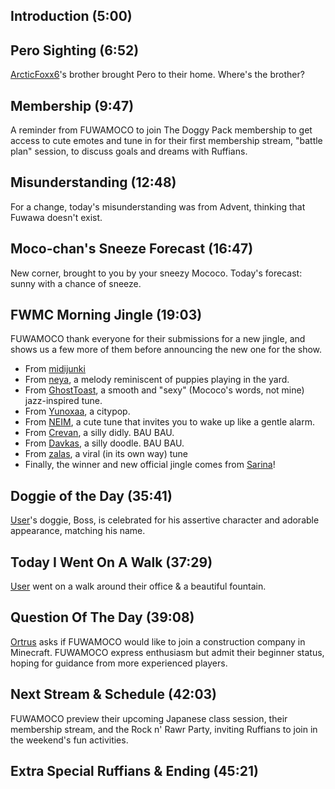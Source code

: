 ## Introduction (5:00)

## Pero Sighting (6:52)

[ArcticFoxx6](twitter_link)'s brother brought Pero to their home. Where's the brother?

## Membership (9:47)

A reminder from FUWAMOCO to join The Doggy Pack membership to get access to cute emotes and tune in for their first membership stream, "battle plan" session, to discuss goals and dreams with Ruffians.

## Misunderstanding (12:48)

For a change, today's misunderstanding was from Advent, thinking that Fuwawa doesn't exist.

## Moco-chan's Sneeze Forecast (16:47)

New corner, brought to you by your sneezy Mococo. Today's forecast: sunny with a chance of sneeze.

## FWMC Morning Jingle (19:03)

FUWAMOCO thank everyone for their submissions for a new jingle, and shows us a few more of them before announcing the new one for the show.

* From [midijunki](https://twitter.com/midi_junki/status/1695190560741441592)
* From [neya](https://twitter.com/bullcaniro/status/1698217614215115117), a melody reminiscent of puppies playing in the yard.
* From [GhostToast](https://twitter.com/GhostToast2500/status/1698581289056493734), a smooth and "sexy" (Mococo's words, not mine) jazz-inspired tune.
* From [Yunoxaa](https://twitter.com/Yunoxaa/status/1698386399483793622), a citypop.
* From [NEIM](https://twitter.com/lesscigar/status/1698281510812725464), a cute tune that invites you to wake up like a gentle alarm.
* From [Crevan](https://twitter.com/CrevanHelmont/status/1698069470839734745), a silly didly. BAU BAU.
* From [Davkas](https://twitter.com/DavkasPlays/status/1694557070152872209), a silly doodle. BAU BAU.
* From [zalas](https://twitter.com/hightrancesea/status/1698175816482377995), a viral (in its own way) tune
* Finally, the winner and new official jingle comes from [Sarina](https://twitter.com/Sarina_A_Elysia/status/1695163342699081980)!

## Doggie of the Day (35:41)

[User](baaarbs__)'s doggie, Boss, is celebrated for his assertive character and adorable appearance, matching his name.

## Today I Went On A Walk (37:29)

[User](_porkshack) went on a walk around their office & a beautiful fountain.

## Question Of The Day (39:08)

[Ortrus](https://twitter.com/Ortrus_O/status/1699605555130573061) asks if FUWAMOCO would like to join a construction company in Minecraft. FUWAMOCO express enthusiasm but admit their beginner status, hoping for guidance from more experienced players.

## Next Stream & Schedule (42:03)

FUWAMOCO preview their upcoming Japanese class session, their membership stream, and the Rock n' Rawr Party, inviting Ruffians to join in the weekend's fun activities.

## Extra Special Ruffians & Ending (45:21)
